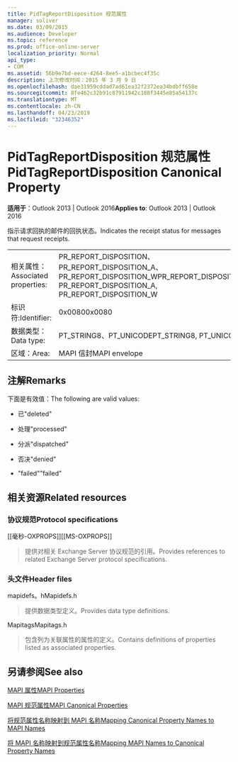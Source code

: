 ```yaml
---
title: PidTagReportDisposition 规范属性
manager: soliver
ms.date: 03/09/2015
ms.audience: Developer
ms.topic: reference
ms.prod: office-online-server
localization_priority: Normal
api_type:
- COM
ms.assetid: 56b9e7bd-eece-4264-8ee5-a1bcbec4f35c
description: 上次修改时间：2015 年 3 月 9 日
ms.openlocfilehash: dae31959cddad7ad61ea32f2372ea34bdbff658e
ms.sourcegitcommit: 8fe462c32b91c87911942c188f3445e85a54137c
ms.translationtype: MT
ms.contentlocale: zh-CN
ms.lasthandoff: 04/23/2019
ms.locfileid: "32346352"
---
```

# <a name="pidtagreportdisposition-canonical-property"></a><span data-ttu-id="65086-103">PidTagReportDisposition 规范属性</span><span class="sxs-lookup"><span data-stu-id="65086-103">PidTagReportDisposition Canonical Property</span></span>

  
  
<span data-ttu-id="65086-104">**适用于**：Outlook 2013 | Outlook 2016</span><span class="sxs-lookup"><span data-stu-id="65086-104">**Applies to**: Outlook 2013 | Outlook 2016</span></span> 
  
<span data-ttu-id="65086-105">指示请求回执的邮件的回执状态。</span><span class="sxs-lookup"><span data-stu-id="65086-105">Indicates the receipt status for messages that request receipts.</span></span> 
  
|||
|:-----|:-----|
|<span data-ttu-id="65086-106">相关属性：</span><span class="sxs-lookup"><span data-stu-id="65086-106">Associated properties:</span></span>  <br/> |<span data-ttu-id="65086-107">PR_REPORT_DISPOSITION、PR_REPORT_DISPOSITION_A、PR_REPORT_DISPOSITION_W</span><span class="sxs-lookup"><span data-stu-id="65086-107">PR_REPORT_DISPOSITION, PR_REPORT_DISPOSITION_A, PR_REPORT_DISPOSITION_W</span></span>  <br/> |
|<span data-ttu-id="65086-108">标识符:</span><span class="sxs-lookup"><span data-stu-id="65086-108">Identifier:</span></span>  <br/> |<span data-ttu-id="65086-109">0x0080</span><span class="sxs-lookup"><span data-stu-id="65086-109">0x0080</span></span>  <br/> |
|<span data-ttu-id="65086-110">数据类型：</span><span class="sxs-lookup"><span data-stu-id="65086-110">Data type:</span></span>  <br/> |<span data-ttu-id="65086-111">PT_STRING8、PT_UNICODE</span><span class="sxs-lookup"><span data-stu-id="65086-111">PT_STRING8, PT_UNICODE</span></span>  <br/> |
|<span data-ttu-id="65086-112">区域：</span><span class="sxs-lookup"><span data-stu-id="65086-112">Area:</span></span>  <br/> |<span data-ttu-id="65086-113">MAPI 信封</span><span class="sxs-lookup"><span data-stu-id="65086-113">MAPI envelope</span></span>  <br/> |
   
## <a name="remarks"></a><span data-ttu-id="65086-114">注解</span><span class="sxs-lookup"><span data-stu-id="65086-114">Remarks</span></span>

<span data-ttu-id="65086-115">下面是有效值：</span><span class="sxs-lookup"><span data-stu-id="65086-115">The following are valid values:</span></span>
  
- <span data-ttu-id="65086-116">已</span><span class="sxs-lookup"><span data-stu-id="65086-116">"deleted"</span></span>
    
- <span data-ttu-id="65086-117">处理</span><span class="sxs-lookup"><span data-stu-id="65086-117">"processed"</span></span>
    
- <span data-ttu-id="65086-118">分派</span><span class="sxs-lookup"><span data-stu-id="65086-118">"dispatched"</span></span>
    
- <span data-ttu-id="65086-119">否决</span><span class="sxs-lookup"><span data-stu-id="65086-119">"denied"</span></span>
    
- <span data-ttu-id="65086-120">"failed"</span><span class="sxs-lookup"><span data-stu-id="65086-120">"failed"</span></span>
    
## <a name="related-resources"></a><span data-ttu-id="65086-121">相关资源</span><span class="sxs-lookup"><span data-stu-id="65086-121">Related resources</span></span>

### <a name="protocol-specifications"></a><span data-ttu-id="65086-122">协议规范</span><span class="sxs-lookup"><span data-stu-id="65086-122">Protocol specifications</span></span>

<span data-ttu-id="65086-123">[[毫秒-OXPROPS]]</span><span class="sxs-lookup"><span data-stu-id="65086-123">[[MS-OXPROPS]]</span></span> 
  
> <span data-ttu-id="65086-124">提供对相关 Exchange Server 协议规范的引用。</span><span class="sxs-lookup"><span data-stu-id="65086-124">Provides references to related Exchange Server protocol specifications.</span></span>
    
### <a name="header-files"></a><span data-ttu-id="65086-125">头文件</span><span class="sxs-lookup"><span data-stu-id="65086-125">Header files</span></span>

<span data-ttu-id="65086-126">mapidefs。h</span><span class="sxs-lookup"><span data-stu-id="65086-126">Mapidefs.h</span></span>
  
> <span data-ttu-id="65086-127">提供数据类型定义。</span><span class="sxs-lookup"><span data-stu-id="65086-127">Provides data type definitions.</span></span>
    
<span data-ttu-id="65086-128">Mapitags</span><span class="sxs-lookup"><span data-stu-id="65086-128">Mapitags.h</span></span>
  
> <span data-ttu-id="65086-129">包含列为关联属性的属性的定义。</span><span class="sxs-lookup"><span data-stu-id="65086-129">Contains definitions of properties listed as associated properties.</span></span>
    
## <a name="see-also"></a><span data-ttu-id="65086-130">另请参阅</span><span class="sxs-lookup"><span data-stu-id="65086-130">See also</span></span>



[<span data-ttu-id="65086-131">MAPI 属性</span><span class="sxs-lookup"><span data-stu-id="65086-131">MAPI Properties</span></span>](mapi-properties.md)
  
[<span data-ttu-id="65086-132">MAPI 规范属性</span><span class="sxs-lookup"><span data-stu-id="65086-132">MAPI Canonical Properties</span></span>](mapi-canonical-properties.md)
  
[<span data-ttu-id="65086-133">将规范属性名称映射到 MAPI 名称</span><span class="sxs-lookup"><span data-stu-id="65086-133">Mapping Canonical Property Names to MAPI Names</span></span>](mapping-canonical-property-names-to-mapi-names.md)
  
[<span data-ttu-id="65086-134">将 MAPI 名称映射到规范属性名称</span><span class="sxs-lookup"><span data-stu-id="65086-134">Mapping MAPI Names to Canonical Property Names</span></span>](mapping-mapi-names-to-canonical-property-names.md)

